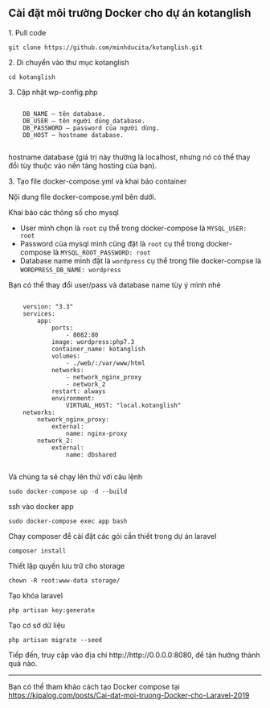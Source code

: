 <article class="markdown-body entry-content container-lg" itemprop="text">
  <h1> Cài đặt môi trường Docker cho dự án kotanglish</h1>
  <p>1. Pull code</p>
  <pre><code>git clone https://github.com/minhducita/kotanglish.git</code></pre> 
  <p>2. Di chuyển vào thư mục kotanglish</p>
  <pre><code>cd kotanglish</code></pre>    
  <p>3. Cập nhật wp-config.php</p>
  <pre><code>
    DB_NAME – tên database.
    DB_USER – tên người dùng database.
    DB_PASSWORD – password của người dùng.
    DB_HOST – hostname database.
  </code></pre>
  <p>hostname database (giá trị này thường là localhost, nhưng nó có thể thay đổi tùy thuộc vào nền tảng hosting của bạn).</p>
  
  
  
  <p>3. Tạo file docker-compose.yml và khai báo container<p>
  <p>Nội dung file docker-compose.yml bên dưới.

  Khai báo các thông số cho mysql

  <ul>
    <li>User mình chọn là <code>root</code> cụ thể trong docker-compose là <code>MYSQL_USER: root</code></li>
    <li>Password của mysql mình cũng đặt là <code>root</code> cụ thể trong docker-compose là <code>MYSQL_ROOT_PASSWORD: root</code></li>
    <li>Database name mình đặt là <code>wordpress</code> cụ thể trong file docker-compse là <code>WORDPRESS_DB_NAME: wordpress</code></li>
  </ul>

  Bạn có thể thay đổi user/pass và database name tùy ý mình nhé
  
  <pre><code>
    version: "3.3"
    services:
        app:
            ports:
                - 8082:80
            image: wordpress:php7.3
            container_name: kotanglish
            volumes:
                - ./web/:/var/www/html
            networks:
                - network_nginx_proxy
                - network_2
            restart: always
            environment: 
                VIRTUAL_HOST: "local.kotanglish"
    networks:
        network_nginx_proxy:
            external: 
                name: nginx-proxy
        network_2:
            external: 
                name: dbshared
  </code></pre>
  
  
  <p>Và chúng ta sẽ chạy lên thử với câu lệnh</p>
  <pre><code>sudo docker-compose up -d --build</code></pre>
  
  <p>ssh vào docker app</p>
  <pre><code>sudo docker-compose exec app bash</code></pre>
  
  <p>Chạy composer để cài đặt các gói cần thiết trong dự án laravel</p>
  <pre><code>composer install</code></pre> 
  

  <p>Thiết lập quyền lưu trữ cho storage</p>
  <pre><code>chown -R root:www-data storage/</code></pre>
  <p>Tạo khóa laravel</p>
  <pre><code>php artisan key:generate</code></pre>

  <p>Tạo cơ sở dữ liệu</p>
  <pre><code>php artisan migrate --seed</code></pre>

  <p>Tiếp đến, truy cập vào địa chỉ http://http://0.0.0.0:8080, để tận hưởng thành quả nào.</p>
  <hr>
  <p>Bạn có thể tham khảo cách tạo Docker compose tại <a href="https://kipalog.com/posts/Cai-dat-moi-truong-Docker-cho-Laravel-2019" rel="nofollow">https://kipalog.com/posts/Cai-dat-moi-truong-Docker-cho-Laravel-2019</a></p>
</article>
